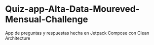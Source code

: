 # Quiz-app-Alta-Data-Moureved-Mensual-Challenge
App de preguntas y respuestas hecha en Jetpack Compose con Clean Architecture
